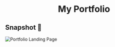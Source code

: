 <div align="center">
	<h1> My Portfolio </h1>
</div>

## Snapshot 📸
![Portfolio Landing Page](https://user-images.githubusercontent.com/60526129/220429098-094368a0-c117-4036-a113-a625cf563c3c.png)


